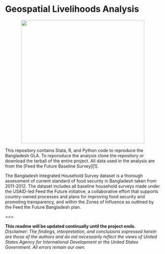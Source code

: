 
Geospatial Livelihoods Analysis  
===
<p align="center">
  <img src="http://www.feedthefuture.gov/sites/default/files/countries/images/Bangladesh%20country%20map.jpg" width="400px" height="400px" /> 
</p>
This repository contains Stata, R, and Python code to reproduce the Bangladesh GLA. To reporoduce the analysis clone the repository or download the tarball of the entire project. All data used in the analysis are from the [Feed the Future Baseline Survey][1].  

The Bangladesh Integrated Household Survey dataset is a thorough assessment of current standard of food security in Bangladesh taken from 2011-2012. The dataset includes all baseline household surveys made under the USAID-led Feed the Future initiative, a collaborative effort that supports country-owned processes and plans for improving food security and promoting transparency, and within the Zones of Influence as outlined by the Feed the Future Bangladesh plan.  

===

__This readme will be updated continually until the project ends.__  
*Disclaimer: The findings, interpretation, and conclusions expressed herein are those of the authors and do not necessarily reflect the views of United States Agency for International Development or the United States Government. All errors remain our own.*  

[1]: http://www.usaid.gov/developer/FTFBangladesh 


